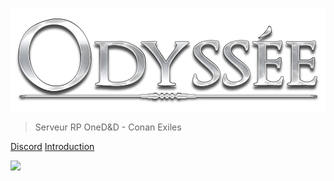 <!-- _coverpage.md -->

![logo](_media/odyssee.png)

> Serveur RP OneD&D - Conan Exiles

[Discord](https://discord.gg/ZFxCyXwCjY)
[Introduction](#introduction)

<!-- background image -->

![](_media/background-smoke.webp)